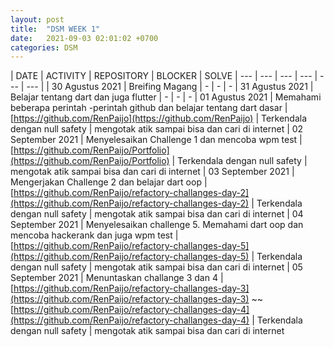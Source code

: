 ```yaml
---
layout: post
title:  "DSM WEEK 1"
date:   2021-09-03 02:01:02 +0700
categories: DSM
---
```


| DATE | ACTIVITY | REPOSITORY | BLOCKER | SOLVE 
| --- | --- | --- | --- | --- | --- |
| 30 Agustus 2021 | Breifing Magang | - | - | - 
| 31 Agustus 2021 | Belajar tentang dart dan juga flutter | - | - | - 
| 01 Agustus 2021 | Memahami beberapa perintah -perintah github dan belajar tentang dart dasar | [https://github.com/RenPaijo](https://github.com/RenPaijo) | Terkendala dengan null safety | mengotak atik sampai bisa dan cari di internet
| 02 September 2021 | Menyelesaikan Challenge 1 dan mencoba wpm test | [https://github.com/RenPaijo/Portfolio](https://github.com/RenPaijo/Portfolio) | Terkendala dengan null safety | mengotak atik sampai bisa dan cari di internet
| 03 September 2021 | Mengerjakan Challenge 2 dan belajar dart oop | [https://github.com/RenPaijo/refactory-challanges-day-2](https://github.com/RenPaijo/refactory-challanges-day-2) | Terkendala dengan null safety | mengotak atik sampai bisa dan cari di internet
| 04 September 2021 | Menyelesaikan challenge 5. Memahami dart oop dan mencoba hackerank dan juga wpm test | [https://github.com/RenPaijo/refactory-challanges-day-5](https://github.com/RenPaijo/refactory-challanges-day-5) | Terkendala dengan null safety | mengotak atik sampai bisa dan cari di internet
| 05 September 2021 | Menuntaskan challange 3 dan 4 | [https://github.com/RenPaijo/refactory-challanges-day-3](https://github.com/RenPaijo/refactory-challanges-day-3) ~~ [https://github.com/RenPaijo/refactory-challanges-day-4](https://github.com/RenPaijo/refactory-challanges-day-4) | Terkendala dengan null safety | mengotak atik sampai bisa dan cari di internet
